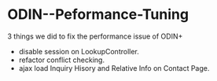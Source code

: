ODIN--Peformance-Tuning
=======================

3 things we did to fix the performance issue of ODIN+
+ disable session on LookupController.
+ refactor conflict checking.
+ ajax load Inquiry Hisory and Relative Info on Contact Page.
